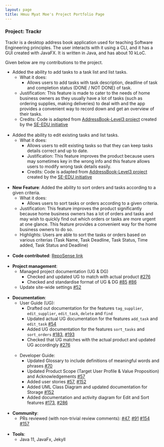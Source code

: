 ```yaml
---
layout: page
title: Hmuu Myat Moe's Project Portfolio Page
---
```


### Project: Trackr

Trackr is a desktop address book application used for teaching Software Engineering principles.
The user interacts with it using a CLI, and it has a GUI created with JavaFX. It is written in Java, and has about 10 kLoC.

Given below are my contributions to the project.

* Added the ability to add tasks to a task list and list tasks.
    * What it does:
        * Allows users to add tasks with task description, deadline of task and completion status (DONE / NOT DONE) of task.
    * Justification: This feature is made to cater to the needs of home business owners as they usually have a lot of tasks (such as ordering supplies, making deliveries) to deal with
      and the app provides a convenient way to record down and get an overview of their tasks.
    * Credits: Code is adapted from [AddressBook-Level3 project](https://github.com/nus-cs2103-AY2223S2/tp) created by the [SE-EDU initiative](https://se-education.org)
<br><br>
* Added the ability to edit existing tasks and list tasks.
    * What it does:
        * Allows users to edit existing tasks so that they can keep tasks details correct and up to date.
        * Justification: This feature improves the product because users may sometimes key in the wrong info
          and this feature allows users to modify wrong task details easily.
        * Credits: Code is adapted from [AddressBook-Level3 project](https://github.com/nus-cs2103-AY2223S2/tp) created by the [SE-EDU initiative](https://se-education.org)
<br><br>
* **New Feature**: Added the ability to sort orders and tasks according to a given criteria.
    * What it does:
        * Allows users to sort tasks or orders according to a given criteria.
    * Justification: This feature improves the product significantly because home business owners has a lot of orders and tasks
      and may wish to quickly find out which orders or tasks are more urgent at one glance.
      This feature provides a convenient way for the home business owners to do so.
    * Highlights: Users are able to sort the tasks or orders based on various criterias (Task Name, Task Deadline, Task Status, Time added, Task Status and Deadline)
<br><br>
* **Code contributed**: [RepoSense link](https://nus-cs2103-ay2223s2.github.io/tp-dashboard/?search=hmuumyatmoe&breakdown=true)
<br><br>
* **Project management**:
    * Managed project documentation (UG & DG)
        * Checked and updated UG to match with actual product [\#276](https://github.com/AY2223S2-CS2103T-W15-2/tp/pull/276)
        * Checked and standardise format of UG & DG [\#85](https://github.com/AY2223S2-CS2103T-W15-2/tp/pull/85) [\#86](https://github.com/AY2223S2-CS2103T-W15-2/tp/pull/86)
    * Update site-wide settings [#52](https://github.com/AY2223S2-CS2103T-W15-2/tp/pull/52)
<br><br>
* **Documentation**:
    * User Guide (UG):
        * Drafted out documentation for the features `tag_supplier`, `edit_supplier`, `edit_task`, `delete` and `find`
        * Updated actual UG documentation for the features `add_task` and `edit_task` [\#54](https://github.com/AY2223S2-CS2103T-W15-2/tp/pull/54)
        * Added UG documentation for the features `sort_tasks` and `sort_orders` [\#183](https://github.com/AY2223S2-CS2103T-W15-2/tp/pull/183), [\#193](https://github.com/AY2223S2-CS2103T-W15-2/tp/pull/193)
        * Checked that UG matches with the actual product and updated UG accordingly [\#276](https://github.com/AY2223S2-CS2103T-W15-2/tp/pull/276)
    <br><br>
    * Developer Guide:
        * Updated Glossary to include definitions of meaningful words and phrases [\#70](https://github.com/AY2223S2-CS2103T-W15-2/tp/pull/70)
        * Updated Product Scope (Target User Profile & Value Proposition) and Acknowledgements [\#57](https://github.com/AY2223S2-CS2103T-W15-2/tp/pull/57)
        * Added user stories [\#57](https://github.com/AY2223S2-CS2103T-W15-2/tp/pull/57), [\#152](https://github.com/AY2223S2-CS2103T-W15-2/tp/pull/152)
        * Added UML Class Diagram and updated documentation for Storage [\#152](https://github.com/AY2223S2-CS2103T-W15-2/tp/pull/152)
        * Added documentation and activity diagram for Edit and Sort features [\#173](https://github.com/AY2223S2-CS2103T-W15-2/tp/pull/173), [\#286](https://github.com/AY2223S2-CS2103T-W15-2/tp/pull/286)
<br><br>
* **Community**:
    * PRs reviewed (with non-trivial review comments): [\#47](https://github.com/AY2223S2-CS2103T-W15-2/tp/pull/47), [\#91](https://github.com/AY2223S2-CS2103T-W15-2/tp/pull/91) [\#154](https://github.com/AY2223S2-CS2103T-W15-2/tp/pull/154) [\#157](https://github.com/AY2223S2-CS2103T-W15-2/tp/pull/157)
<br><br>
* **Tools**:
    * Java 11, JavaFx, Jekyll
